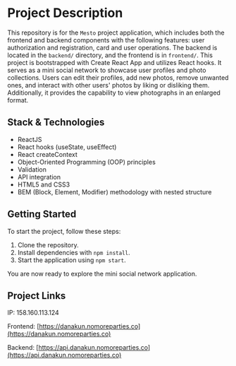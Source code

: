 # Project Description

This repository is for the `Mesto` project application, which includes both the frontend and backend components with the following features: user authorization and registration, card and user operations. The backend is located in the `backend/` directory, and the frontend is in `frontend/`.
This project is bootstrapped with Create React App and utilizes React hooks. It serves as a mini social network to showcase user profiles and photo collections. Users can edit their profiles, add new photos, remove unwanted ones, and interact with other users' photos by liking or disliking them. Additionally, it provides the capability to view photographs in an enlarged format.

## Stack & Technologies

- ReactJS
- React hooks (useState, useEffect)
- React createContext
- Object-Oriented Programming (OOP) principles
- Validation
- API integration
- HTML5 and CSS3
- BEM (Block, Element, Modifier) methodology with nested structure

## Getting Started

To start the project, follow these steps:

1. Clone the repository.
2. Install dependencies with `npm install`.
3. Start the application using `npm start`.

You are now ready to explore the mini social network application.

## Project Links

IP: 158.160.113.124

Frontend: [https://danakun.nomoreparties.co](https://danakun.nomoreparties.co)

Backend: [https://api.danakun.nomoreparties.co](https://api.danakun.nomoreparties.co)


